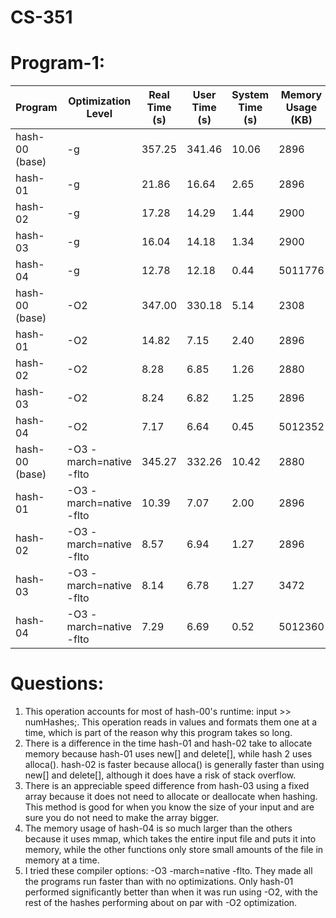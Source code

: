 # CS-351
# Program-1:
| Program        | Optimization Level      | Real Time (s) | User Time (s) | System Time (s) | Memory Usage (KB) | Throughput | Performance Improvement |
|----------------|-------------------------|---------------|---------------|-----------------|-------------------|------------|-------------------------|
| hash-00 (base) | -g                      | 357.25        | 341.46        | 10.06           | 2896              | 2799.16    | N/A                     |
| hash-01        | -g                      | 21.86         | 16.64         | 2.65            | 2896              | 45745.65   | 16.34                   |
| hash-02        | -g                      | 17.28         | 14.29         | 1.44            | 2900              | 57870.37   | 20.67                   |
| hash-03        | -g                      | 16.04         | 14.18         | 1.34            | 2900              | 62344.13   | 22.27                   |
| hash-04        | -g                      | 12.78         | 12.18         | 0.44            | 5011776           | 78247.26   | 27.95                   |
| hash-00 (base) | -O2                     | 347.00        | 330.18        | 5.14            | 2308              | 2881.84    | N/A                     |
| hash-01        | -O2                     | 14.82         | 7.15          | 2.40            | 2896              | 67476.38   | 23.41                   |
| hash-02        | -O2                     | 8.28          | 6.85          | 1.26            | 2880              | 120772.94  | 41.9                    |
| hash-03        | -O2                     | 8.24          | 6.82          | 1.25            | 2896              | 121359.22  | 42.11                   |
| hash-04        | -O2                     | 7.17          | 6.64          | 0.45            | 5012352           | 139470.01  | 48.39                   |
| hash-00 (base) | -O3 -march=native -flto | 345.27        | 332.26        | 10.42           | 2880              | 2896.28    | N/A                     |
| hash-01        | -O3 -march=native -flto | 10.39         | 7.07          | 2.00            | 2896              | 96246.39   | 33.23                   |
| hash-02        | -O3 -march=native -flto | 8.57          | 6.94          | 1.27            | 2896              | 116686.11  | 40.28                   |
| hash-03        | -O3 -march=native -flto | 8.14          | 6.78          | 1.27            | 3472              | 122850.12  | 42.41                   |
| hash-04        | -O3 -march=native -flto | 7.29          | 6.69          | 0.52            | 5012360           | 137174.21  | 47.36                   |

# Questions:
1. This operation accounts for most of hash-00's runtime: input >> numHashes;. This operation reads in values and formats them one at a time, which is part of the reason why this program takes so long.
2. There is a difference in the time hash-01 and hash-02 take to allocate memory because hash-01 uses new[] and delete[], while hash 2 uses alloca(). hash-02 is faster because alloca() is generally faster than using new[] and delete[], although it does have a risk of stack overflow.
3. There is an appreciable speed difference from hash-03 using a fixed array because it does not need to allocate or deallocate when hashing. This method is good for when you know the size of your input and are sure you do not need to make the array bigger.
4. The memory usage of hash-04 is so much larger than the others because it uses mmap, which takes the entire input file and puts it into memory, while the other functions only store small amounts of the file in memory at a time.
5. I tried these compiler options: -O3 -march=native -flto. They made all the programs run faster than with no optimizations. Only hash-01 performed significantly better than when it was run using -O2, with the rest of the hashes performing about on par with -O2 optimization.
